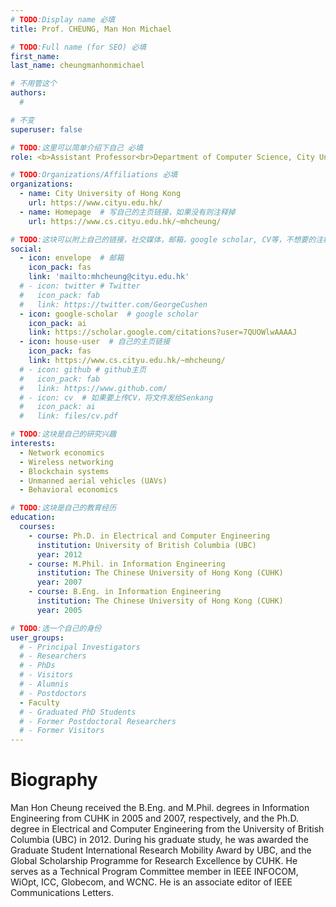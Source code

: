 ```yaml
---
# TODO:Display name 必填
title: Prof. CHEUNG, Man Hon Michael

# TODO:Full name (for SEO) 必填
first_name:    
last_name: cheungmanhonmichael

# 不用管这个
authors:
  # 

# 不变
superuser: false

# TODO:这里可以简单介绍下自己 必填
role: <b>Assistant Professor<br>Department of Computer Science, City University of Hong Kong</b>

# TODO:Organizations/Affiliations 必填
organizations:
  - name: City University of Hong Kong
    url: https://www.cityu.edu.hk/
  - name: Homepage  # 写自己的主页链接，如果没有则注释掉
    url: https://www.cs.cityu.edu.hk/~mhcheung/

# TODO:这块可以附上自己的链接，社交媒体，邮箱，google scholar, CV等，不想要的注释掉即可
social:
  - icon: envelope  # 邮箱
    icon_pack: fas
    link: 'mailto:mhcheung@cityu.edu.hk'
  # - icon: twitter # Twitter
  #   icon_pack: fab  
  #   link: https://twitter.com/GeorgeCushen
  - icon: google-scholar  # google scholar
    icon_pack: ai
    link: https://scholar.google.com/citations?user=7QUOWlwAAAAJ
  - icon: house-user  # 自己的主页链接
    icon_pack: fas
    link: https://www.cs.cityu.edu.hk/~mhcheung/
  # - icon: github # github主页
  #   icon_pack: fab   
  #   link: https://www.github.com/
  # - icon: cv  # 如果要上传CV，将文件发给Senkang
  #   icon_pack: ai
  #   link: files/cv.pdf

# TODO:这块是自己的研究兴趣
interests:
  - Network economics
  - Wireless networking
  - Blockchain systems
  - Unmanned aerial vehicles (UAVs)
  - Behavioral economics

# TODO:这块是自己的教育经历
education:
  courses:
    - course: Ph.D. in Electrical and Computer Engineering
      institution: University of British Columbia (UBC)
      year: 2012
    - course: M.Phil. in Information Engineering
      institution: The Chinese University of Hong Kong (CUHK)
      year: 2007
    - course: B.Eng. in Information Engineering
      institution: The Chinese University of Hong Kong (CUHK)
      year: 2005

# TODO:选一个自己的身份
user_groups:
  # - Principal Investigators
  # - Researchers
  # - PhDs
  # - Visitors
  # - Alumnis
  # - Postdoctors
  - Faculty
  # - Graduated PhD Students
  # - Former Postdoctoral Researchers
  # - Former Visitors
---
```

<!-- TODO:写自己的Biography -->
# Biography
<!-- <p style="text-align:justify">  -->
Man Hon Cheung received the B.Eng. and M.Phil. degrees in Information Engineering from CUHK in 2005 and 2007, respectively, and the Ph.D. degree in Electrical and Computer Engineering from the University of British Columbia (UBC) in 2012. During his graduate study, he was awarded the Graduate Student International Research Mobility Award by UBC, and the Global Scholarship Programme for Research Excellence by CUHK. He serves as a Technical Program Committee member in IEEE INFOCOM, WiOpt, ICC, Globecom, and WCNC. He is an associate editor of IEEE Communications Letters.
